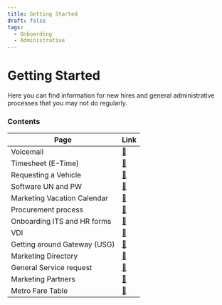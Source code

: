 ```yaml
---
title: Getting Started
draft: false
tags:
  - Onboarding
  - Administrative
---
```


# Getting Started

Here you can find information for new hires and general administrative processes that you may not do regularly.

### Contents

|Page|Link|
|---|----|
|Voicemail|[:link:](voicemail.md)|
|Timesheet (E-Time)|[:link:](timesheet.md)|
|Requesting a Vehicle|[:link:](vehicle-request.md)|
|Software UN and PW|[:link:](software.md)|
|Marketing Vacation Calendar|[:link:](marketing-vacation-calendar.md)|
|Procurement process|[:link:](procurement.md)|
|Onboarding ITS and HR forms |[:link:](onboard-its-hr.md)|
|VDI|[:link:](vdi.md)|
|Getting around Gateway (USG)|[:link:](gateway-faq.md)|
|Marketing Directory|[:link:](marketing-directory.md)|
|General Service request|[:link:](general-service-request.md)|
|Marketing Partners|[:link:](marketing-partners.md)|
|Metro Fare Table|[:link:](metro-fares.md)|